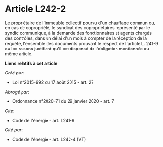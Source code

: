 # Article L242-2

Le propriétaire de l'immeuble collectif pourvu d'un chauffage commun ou, en cas de copropriété, le syndicat des
copropriétaires représenté par le syndic communique, à la demande des fonctionnaires et agents chargés des contrôles, dans un
délai d'un mois à compter de la réception de la requête, l'ensemble des documents prouvant le respect de l'article L. 241-9
ou les raisons justifiant qu'il est dispensé de l'obligation mentionnée au même article.

**Liens relatifs à cet article**

_Créé par_:

  - Loi n°2015-992 du 17 août 2015 - art. 27

_Abrogé par_:

  - Ordonnance n°2020-71 du 29 janvier 2020 - art. 7

_Cite_:

  - Code de l'énergie - art. L241-9

_Cité par_:

  - Code de l'énergie - art. L242-4 (VT)
